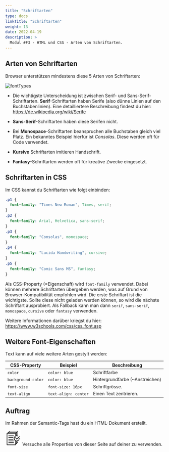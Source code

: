 ```yaml
---
title: "Schriftarten"
type: docs
linkTitle: "Schriftarten"
weight: 13
date: 2022-04-19
description: >
  Modul #F3 - HTML und CSS - Arten von Schriftarten.
---
```


## Arten von Schriftarten
Browser unterstützen mindestens diese 5 Arten von Schriftarten:

![fontTypes](../font-types.svg "Verschiedene Font-Types")

* Die wichtigste Unterscheidung ist zwischen Serif- und Sans-Serif-Schriftarten. __Serif__-Schriftarten haben Serife (also dünne Linien auf den Buchstabenlinien). Eine detailliertere Beschreibung findest du hier: https://de.wikipedia.org/wiki/Serife

* __Sans-Serif__-Schriftarten haben diese Serifen nicht.
* Bei __Monospace__-Schriftarten beanspruchen alle Buchstaben gleich viel Platz. Ein bekanntes Beispiel hierfür ist _Consolas_. Diese werden oft für Code verwendet.
* __Kursive__ Schriftarten imitieren Handschrift.
* __Fantasy__-Schriftarten werden oft für kreative Zwecke eingesetzt.

## Schriftarten in CSS
Im CSS kannst du Schriftarten wie folgt einbinden:
```css
.p1 {
  font-family: "Times New Roman", Times, serif;
}
.p2 {
  font-family: Arial, Helvetica, sans-serif;
}
.p3 {
  font-family: "Consolas", monospace;
}
.p4 {
  font-family: "Lucida Handwriting", cursive;
}
.p5 {
  font-family: "Comic Sans MS", fantasy;
}
```

Als CSS-Property (=Eigenschaft) wird `font-family` verwendet. Dabei können mehrere Schriftarten übergeben werden, was auf Grund von Browser-Kompatibilität empfohlen wird. Die erste Schriftart ist die wichtigste. Sollte diese nicht geladen werden können, so wird die nächste Schriftart ausprobiert. Als Fallback kann man dann `serif`, `sans-serif`, `monospace`, `cursive` oder `fantasy` verwenden.


Weitere Informationen darüber kriegst du hier: https://www.w3schools.com/css/css_font.asp


## Weitere Font-Eigenschaften
Text kann auf viele weitere Arten gestylt werden:

| CSS-Property       | Beispiel             | Beschreibung
| ------------       | -------------------- | ------------
| `color`            | `color: blue`        | Schriftfarbe
| `background-color` | `color: blue`        | Hintergrundfarbe (~Anstreichen)
| `font-size`        | `font-size: 16px`    | Schriftgrösse.
| `text-align`       | `text-align: center` | Einen Text zentrieren. 

## Auftrag
Im Rahmen der Semantic-Tags hast du ein HTML-Dokument erstellt. 

![task1](/images/task.png)
Versuche alle Properties von dieser Seite auf deiner zu verwenden.